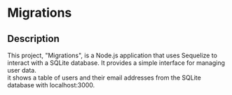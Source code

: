 # Migrations

## Description
This project, "Migrations", is a Node.js application that uses Sequelize to interact with a SQLite database. It provides a simple interface for managing user data. <br>
it shows a table of users and their email addresses from the SQLite database with localhost:3000. <br>
